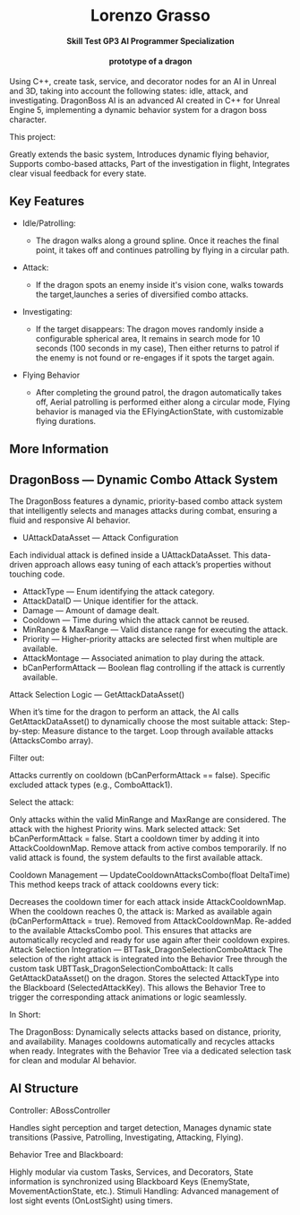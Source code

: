<h1 align="center">
  Lorenzo Grasso
</h1>

<h4 align="center"> Skill Test GP3
AI Programmer Specialization </h4>
<h4 align="center">prototype of a dragon </h4>

Using C++, create task, service, and decorator nodes for an AI in Unreal and 3D, taking into account the following states: idle, attack, and investigating.
DragonBoss AI is an advanced AI created in C++ for Unreal Engine 5, implementing a dynamic behavior system for a dragon boss character.

This project:

Greatly extends the basic system,
Introduces dynamic flying behavior,
Supports combo-based attacks,
Part of the investigation in flight,
Integrates clear visual feedback for every state.

## Key Features

* Idle/Patrolling:
  - The dragon walks along a ground spline.
    Once it reaches the final point, it takes off and continues patrolling by flying in a circular path.

* Attack:
  - If the dragon spots an enemy inside it's vision cone, walks towards the target,launches a series of diversified combo attacks.
  
* Investigating:
  - If the target disappears:
    The dragon moves randomly inside a configurable spherical area,
    It remains in search mode for 10 seconds (100 seconds in my case),
    Then either returns to patrol if the enemy is not found or re-engages if it spots the target again.

* Flying Behavior
  - After completing the ground patrol, the dragon automatically takes off,
    Aerial patrolling is performed either along a circular mode,
    Flying behavior is managed via the EFlyingActionState, with customizable flying durations.

## More Information

## DragonBoss — Dynamic Combo Attack System

The DragonBoss features a dynamic, priority-based combo attack system that intelligently selects and manages attacks during combat, ensuring a fluid and responsive AI behavior.

* UAttackDataAsset — Attack Configuration

Each individual attack is defined inside a UAttackDataAsset.
This data-driven approach allows easy tuning of each attack’s properties without touching code.

- AttackType — Enum identifying the attack category.
- AttackDataID — Unique identifier for the attack.
- Damage — Amount of damage dealt.
- Cooldown — Time during which the attack cannot be reused.
- MinRange & MaxRange — Valid distance range for executing the attack.
- Priority — Higher-priority attacks are selected first when multiple are available.
- AttackMontage — Associated animation to play during the attack.
- bCanPerformAttack — Boolean flag controlling if the attack is currently available.



Attack Selection Logic — GetAttackDataAsset()
  
When it’s time for the dragon to perform an attack, the AI calls GetAttackDataAsset() to dynamically choose the most suitable attack:
Step-by-step:
Measure distance to the target.
Loop through available attacks (AttacksCombo array).

Filter out:

Attacks currently on cooldown (bCanPerformAttack == false).
Specific excluded attack types (e.g., ComboAttack1).

Select the attack:

Only attacks within the valid MinRange and MaxRange are considered.
The attack with the highest Priority wins.
Mark selected attack:
Set bCanPerformAttack = false.
Start a cooldown timer by adding it into AttackCooldownMap.
Remove attack from active combos temporarily.
If no valid attack is found, the system defaults to the first available attack.

Cooldown Management — UpdateCooldownAttacksCombo(float DeltaTime)
This method keeps track of attack cooldowns every tick:

Decreases the cooldown timer for each attack inside AttackCooldownMap.
When the cooldown reaches 0, the attack is:
Marked as available again (bCanPerformAttack = true).
Removed from AttackCooldownMap.
Re-added to the available AttacksCombo pool.
This ensures that attacks are automatically recycled and ready for use again after their cooldown expires.
Attack Selection Integration — BTTask_DragonSelectionComboAttack
The selection of the right attack is integrated into the Behavior Tree through the custom task UBTTask_DragonSelectionComboAttack:
It calls GetAttackDataAsset() on the dragon.
Stores the selected AttackType into the Blackboard (SelectedAttackKey).
This allows the Behavior Tree to trigger the corresponding attack animations or logic seamlessly.

In Short:

The DragonBoss:
Dynamically selects attacks based on distance, priority, and availability.
Manages cooldowns automatically and recycles attacks when ready.
Integrates with the Behavior Tree via a dedicated selection task for clean and modular AI behavior.

## AI Structure

Controller: ABossController

Handles sight perception and target detection,
Manages dynamic state transitions (Passive, Patrolling, Investigating, Attacking, Flying).

Behavior Tree and Blackboard:

Highly modular via custom Tasks, Services, and Decorators,
State information is synchronized using Blackboard Keys (EnemyState, MovementActionState, etc.).
Stimuli Handling:
Advanced management of lost sight events (OnLostSight) using timers.

